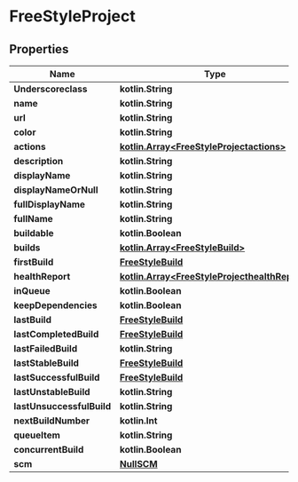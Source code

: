 
# FreeStyleProject

## Properties
Name | Type | Description | Notes
------------ | ------------- | ------------- | -------------
**Underscoreclass** | **kotlin.String** |  |  [optional]
**name** | **kotlin.String** |  |  [optional]
**url** | **kotlin.String** |  |  [optional]
**color** | **kotlin.String** |  |  [optional]
**actions** | [**kotlin.Array&lt;FreeStyleProjectactions&gt;**](FreeStyleProjectactions.md) |  |  [optional]
**description** | **kotlin.String** |  |  [optional]
**displayName** | **kotlin.String** |  |  [optional]
**displayNameOrNull** | **kotlin.String** |  |  [optional]
**fullDisplayName** | **kotlin.String** |  |  [optional]
**fullName** | **kotlin.String** |  |  [optional]
**buildable** | **kotlin.Boolean** |  |  [optional]
**builds** | [**kotlin.Array&lt;FreeStyleBuild&gt;**](FreeStyleBuild.md) |  |  [optional]
**firstBuild** | [**FreeStyleBuild**](FreeStyleBuild.md) |  |  [optional]
**healthReport** | [**kotlin.Array&lt;FreeStyleProjecthealthReport&gt;**](FreeStyleProjecthealthReport.md) |  |  [optional]
**inQueue** | **kotlin.Boolean** |  |  [optional]
**keepDependencies** | **kotlin.Boolean** |  |  [optional]
**lastBuild** | [**FreeStyleBuild**](FreeStyleBuild.md) |  |  [optional]
**lastCompletedBuild** | [**FreeStyleBuild**](FreeStyleBuild.md) |  |  [optional]
**lastFailedBuild** | **kotlin.String** |  |  [optional]
**lastStableBuild** | [**FreeStyleBuild**](FreeStyleBuild.md) |  |  [optional]
**lastSuccessfulBuild** | [**FreeStyleBuild**](FreeStyleBuild.md) |  |  [optional]
**lastUnstableBuild** | **kotlin.String** |  |  [optional]
**lastUnsuccessfulBuild** | **kotlin.String** |  |  [optional]
**nextBuildNumber** | **kotlin.Int** |  |  [optional]
**queueItem** | **kotlin.String** |  |  [optional]
**concurrentBuild** | **kotlin.Boolean** |  |  [optional]
**scm** | [**NullSCM**](NullSCM.md) |  |  [optional]



